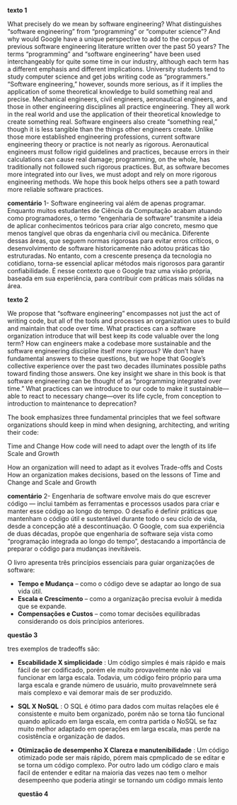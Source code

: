**texto 1**

What precisely do we mean by software engineering? What distinguishes “software engineering” from “programming” or “computer science”? And why would Google have
a unique perspective to add to the corpus of previous software engineering literature written over the past 50 years? The terms “programming” and “software 
engineering” have been used interchangeably for quite some time in our industry, although each term has a different emphasis and different implications. University 
students tend to study computer science and get jobs writing code as “programmers.” “Software engineering,” however, sounds more serious, as if it implies the 
application of some theoretical knowledge to build something real and precise. Mechanical engineers, civil engineers, aeronautical engineers, and those in other 
engineering disciplines all practice engineering. They all work in the real world and use the application of their theoretical knowledge to create something real.
Software engineers also create “something real,” though it is less tangible than the things other engineers create. Unlike those more established engineering 
professions, current software engineering theory or practice is not nearly as rigorous. Aeronautical engineers must follow rigid guidelines and practices, because 
errors in their calculations can cause real damage; programming, on the whole, has traditionally not followed such rigorous practices. But, as software becomes 
more integrated into our lives, we must adopt and rely on more rigorous engineering methods. We hope this book helps others see a path toward more reliable 
software practices.

**comentário**
1- Software engineering vai além de apenas programar. Enquanto muitos estudantes de Ciência da Computação acabam atuando como programadores, o termo “engenharia 
de software” transmite a ideia de aplicar conhecimentos teóricos para criar algo concreto, mesmo que menos tangível que obras da engenharia civil ou mecânica.
Diferente dessas áreas, que seguem normas rigorosas para evitar erros críticos, o desenvolvimento de software historicamente não adotou práticas tão estruturadas.
No entanto, com a crescente presença da tecnologia no cotidiano, torna-se essencial aplicar métodos mais rigorosos para garantir confiabilidade. É nesse contexto
que o Google traz uma visão própria, baseada em sua experiência, para contribuir com práticas mais sólidas na área.

**texto 2**
 
We propose that “software engineering” encompasses not just the act of writing code, but all of the tools and processes an organization uses to build and maintain
that code over time. What practices can a software organization introduce that will best keep its code valuable over the long term? How can engineers make a 
codebase more sustainable and the software engineering discipline itself more rigorous? We don’t have fundamental answers to these questions, but we hope that 
Google’s collective experience over the past two decades illuminates possible paths toward finding those answers. One key insight we share in this book is that 
software engineering can be thought of as “programming integrated over time.” What practices can we introduce to our code to make it sustainable—able to react to 
necessary change—over its life cycle, from conception to introduction to maintenance to deprecation?
 
The book emphasizes three fundamental principles that we feel software organizations should keep in mind when designing, architecting, and writing their code:
 
Time and Change
How code will need to adapt over the length of its life
Scale and Growth
 
How an organization will need to adapt as it evolves
Trade-offs and Costs 
How an organization makes decisions, based on the lessons of Time and Change and Scale and Growth

**comentário**
2- Engenharia de software envolve mais do que escrever código — inclui também as ferramentas e processos usados para criar e manter esse código ao longo do tempo.
O desafio é definir práticas que mantenham o código útil e sustentável durante todo o seu ciclo de vida, desde a concepção até a descontinuação. O Google, com sua 
experiência de duas décadas, propõe que engenharia de software seja vista como “programação integrada ao longo do tempo”, destacando a importância de preparar o 
código para mudanças inevitáveis.

O livro apresenta três princípios essenciais para guiar organizações de software:

* **Tempo e Mudança** – como o código deve se adaptar ao longo de sua vida útil.
* **Escala e Crescimento** – como a organização precisa evoluir à medida que se expande.
* **Compensações e Custos** – como tomar decisões equilibradas considerando os dois princípios anteriores.

**questão 3**

tres exemplos de tradeoffs são:
* **Escabilidade X simplicidade** :
  Um código simples é mais rápido e mais fácil de ser codificado, porém ele muito provavelmente não vai funcionar em larga escala. Todavia, um código feiro próprio para uma larga escala e grande número de usuário, muito provavelmnete será mais complexo e vai demorar mais de ser produzido.
* **SQL X NoSQL** :
  O SQL é ótimo para dados com muitas relações ele é consistente e muito bem organizado, porém não se torna tão funcional quando aplicado em larga escala, em contra partida o NoSQL se faz muito melhor adaptado em operações em larga escala, mas perde na cosistência e organização de dados.
* **Otimização de desempenho X Clareza e manutenibilidade** :
  Um código otimizado pode ser mais rápido, pórem mais cpmplicado de se editar  e se torna um código complexo. Por outro lado um código claro e mais facil de entender e editar na maioria das vezes nao tem o melhor desempeenho que poderia atingir se tornando um código mmais lento

  **questão 4**
  

  
